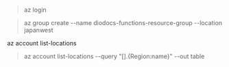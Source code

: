 
> az login

> az group create --name diodocs-functions-resource-group --location japanwest

az account list-locations

> az account list-locations --query "[].{Region:name}" --out table


